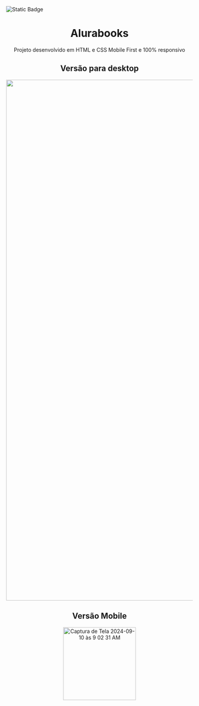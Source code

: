 <img alt="Static Badge" src="https://img.shields.io/badge/STATUS-FINALIZADO-GREEN">
<h1 align="center">Alurabooks</h1>
<p align="center">Projeto desenvolvido em HTML e CSS Mobile First e 100% responsivo</p>

<h2 align="center">Versão para desktop</h2>
<p align="center">
    <img width="1401" alt="Captura de Tela 2024-09-10 às 9 03 24 AM" src="https://github.com/user-attachments/assets/da3f2255-8e21-4d77-9047-c059a064d0bf">
</p>

<h2 align="center">Versão Mobile</h2>
<p align="center">
    <img width="196" alt="Captura de Tela 2024-09-10 às 9 02 31 AM" src="https://github.com/user-attachments/assets/123d6ebf-47e7-4b3f-a868-4c41e51a7b93">
</p>
